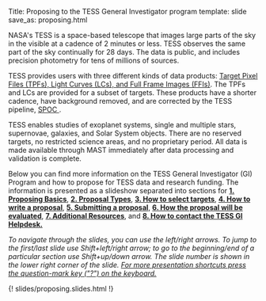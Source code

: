 Title: Proposing to the TESS General Investigator program
template: slide
save_as: proposing.html

NASA's TESS is a space-based telescope that images large parts of the sky in the visible at a cadence of 2 minutes or less. TESS observes the same part of the sky continually for 28 days. The data is public, and includes precision photometry for tens of millions of sources.

TESS provides users with three different kinds of data products: <a href="https://archive.stsci.edu/missions-and-data/tess" target="_blank">Target Pixel Files (TPFs), Light Curves (LCs), and Full Frame Images (FFIs)</a>. The TPFs and LCs are provided for a subset of targets. These products have a shorter cadence, have background removed, and are corrected by the TESS pipeline, <a href="https://ui.adsabs.harvard.edu/abs/2016SPIE.9913E..3EJ/abstract" target="_blank">SPOC </a>.

TESS enables studies of exoplanet systems, single and multiple stars, supernovae, galaxies, and Solar System objects.  There are no reserved targets, no restricted science areas, and no proprietary period. All data is made available through MAST immediately after data processing and validation is complete.

Below you can find more information on the TESS General Investigator (GI) Program and how to propose for TESS data and research funding. The information is presented as a slideshow separated into sections for <a href="#/sec1"> <b>1. Proposing Basics</b></a>, <a href="#/sec2"><b>2. Proposal Types</b></a>, <a href="#/sec3"><b>3. How to select targets</b></a>, <a href="#/sec4"><b>4. How to write a proposal</b></a>, <a href="#/sec5"><b>5. Submitting a proposal</b></a>, <a href="#/sec6"><b>6. How the proposal will be evaluated</b></a>, <a href="#/sec7"><b>7. Additional Resources</b></a>, and <a href="#/fin"><b>8. How to contact the TESS GI Helpdesk.</b></a>

<i>To navigate through the slides, you can use the left/right arrows. To jump to the first/last slide use Shift+left/right arrow; to go to the beginning/end of a particular section use Shift+up/down arrow. The slide number is shown in the lower right corner of the slide. <u>For more presentation shortcuts press the question-mark key ("?") on the keyboard.</u></i>

<!-- https://rise.readthedocs.io/en/stable/ for Jupyter notebook slides-->
<!-- https://revealjs.com/config/ for reveal configs-->

{! slides/proposing.slides.html !}